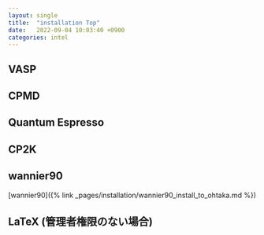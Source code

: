 ```yaml
---
layout: single
title:  "installation Top"
date:   2022-09-04 10:03:40 +0900
categories: intel
---
```




## VASP

## CPMD

## Quantum Espresso

## CP2K 

## wannier90
  [wannier90]({% link _pages/installation/wannier90_install_to_ohtaka.md %})




## LaTeX (管理者権限のない場合)


